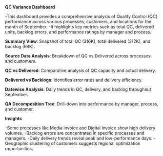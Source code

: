 **QC Variance Dashboard**

-This dashboard provides a comprehensive analysis of Quality Control (QC) performance across various processes, customers, and locations for the month of September. 
-It highlights key metrics such as total QC, delivered units, backlog errors, and performance ratings by manager and process.

**Summary View**: Snapshot of total QC (316K), total delivered (312K), and backlog (68K).

**Source Data Analysis**: Breakdown of QC vs Delivered across processes and customers.

**QC vs Delivered**: Comparative analysis of QC capacity and actual delivery.

**Delivered vs Backlogs**: Identifies error rates and delivery efficiency.

**Datewise Analysis**: Daily trends in QC, delivery, and backlog throughout September.

**QA Decomposition Tree**: Drill-down into performance by manager, process, and customer.

**Insights**

-Some processes like Media Invoice and Digital Invoice show high delivery volumes.
-Backlog errors are concentrated in specific processes and managers.
-Daily delivery trends reveal peak and low-performance days.
-Geographic clustering of customers suggests regional optimization opportunities.
